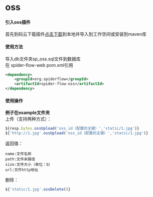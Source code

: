 # oss

#### 引入oss插件
首先到码云下载插件[点击下载](https://gitee.com/jmxd/spider-flow-oss)到本地并导入到工作空间或安装到maven库

#### 使用方法
导入db文件夹sp_oss.sql文件到数据库  
在 spider-flow-web pom.xml引用  

```xml
<dependency>
 	<groupId>org.spiderflow</groupId>
 	<artifactId>spider-flow-oss</artifactId>
</dependency>
```


#### 使用操作
 **例子在example文件夹**   
上传（支持两种方式）：  
```javascript
${resp.bytes.ossUpload('oss_id（配置的主键）','static/1.jpg')}  
${'http://1.jpg'.ossUpload('oss_id（配置的主键）','static/1.jpg')}  
```
返回值：  

```
name:文件名称  
path:文件夹路径  
size:文件大小（单位：b）  
url:文件http地址  
```

删除：  

```javascript
${'static/1.jpg'.ossDelete()}
```

